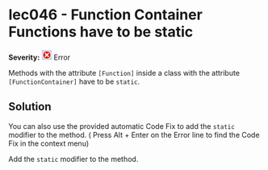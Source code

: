 # Iec046 - Function Container Functions have to be static

**Severity:** ![Error](../images/Error.png) Error

Methods with the attribute `[Function]` inside a class with the attribute `[FunctionContainer]` have to be `static`.


## Solution

You can also use the provided automatic Code Fix to add the `static` modifier to the method. ( Press Alt + Enter on the Error line to find the Code Fix in the context menu) 


Add the `static` modifier to the method.
